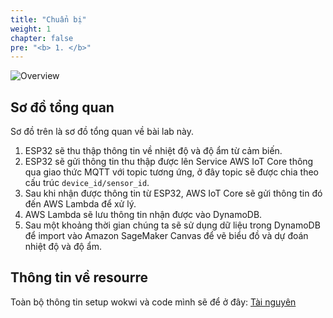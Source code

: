 ```yaml
---
title: "Chuẩn bị"
weight: 1
chapter: false
pre: "<b> 1. </b>"
---
```


![Overview](/images/01.png)

## Sơ đồ tổng quan

Sơ đồ trên là sơ đồ tổng quan về bài lab này. 

1. ESP32 sẽ thu thập thông tin về nhiệt độ và độ ẩm từ cảm biến.
2. ESP32 sẽ gửi thông tin thu thập được lên Service AWS IoT Core thông qua giao thức MQTT với topic tương ứng, ở đây topic sẽ được chia theo cấu trúc `device_id/sensor_id`.
3. Sau khi nhận được thông tin từ ESP32, AWS IoT Core sẽ gửi thông tin đó đến AWS Lambda để xử lý.
4. AWS Lambda sẽ lưu thông tin nhận được vào DynamoDB.
5. Sau một khoảng thời gian chúng ta sẽ sử dụng dữ liệu trong DynamoDB để import vào Amazon SageMaker Canvas để vẽ biểu đồ và dự đoán nhiệt độ và độ ẩm.

## Thông tin về resourre
Toàn bộ thông tin setup wokwi và code mình sẽ để ở đây: [Tài nguyên]()